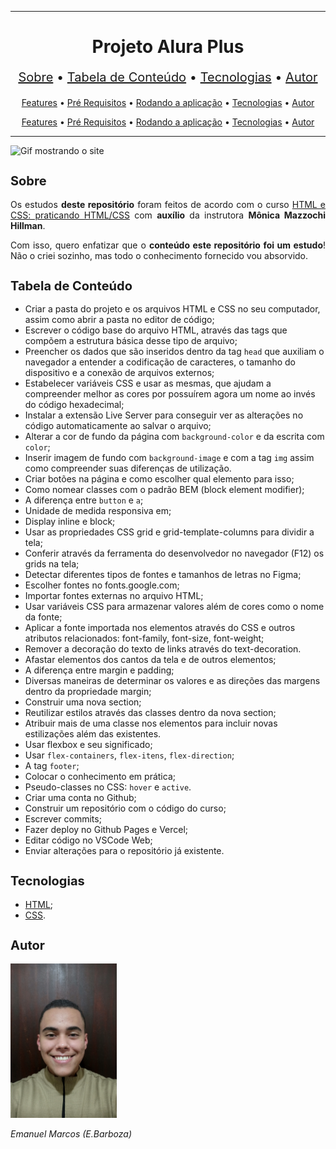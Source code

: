 <hr>

<main>
    <h1 align="center">Projeto Alura Plus</h1>
    <p style="font-size: 1.25rem; text-align: center;">
        <a href="#sobre">Sobre</a> •
        <a href="#tabela-de-conteudo">Tabela de Conteúdo</a> •
        <a href="#tecnologias">Tecnologias</a> •
        <a href="#autor">Autor</a>
    </p>
    <p align="center">
     <a href="#features">Features</a> •
     <a href="#pré-requisitos">Pré Requisitos</a> •
     <a href="#rodando-o-mobile">Rodando a aplicação</a> •
     <a href="#tecnologias">Tecnologias</a> •
     <a href="#autor">Autor</a>
    </p>
</main>

<p align="center">
 <a href="#features">Features</a> •
 <a href="#pré-requisitos">Pré Requisitos</a> •
 <a href="#rodando-o-mobile">Rodando a aplicação</a> •
 <a href="#tecnologias">Tecnologias</a> •
 <a href="#autor">Autor</a>
</p>

<hr>

<img src="Alura-Plus.gif" title="Gif mostrando o site">

<section id="sobre">
    <h2 style="font-size: 1.25rem;">Sobre</h2>
    <p style="text-align: justify;">Os estudos <b>deste repositório</b> foram feitos de acordo com o curso <a href="https://cursos.alura.com.br/course/html-css-praticando-html-css">HTML e CSS: praticando HTML/CSS</a> com <b>auxílio</b> da instrutora <b>Mônica Mazzochi Hillman</b>.</p>
    <p style="text-align: justify;">Com isso, quero enfatizar que o <b>conteúdo este repositório foi um estudo</b>! Não o criei sozinho, mas todo o conhecimento fornecido vou absorvido.</p>
</section>

<section id="tabela-de-conteudo">
    <h2 style="font-size: 1.25rem;">Tabela de Conteúdo</h2>
    <ul>
        <li>Criar a pasta do projeto e os arquivos HTML e CSS no seu computador, assim como abrir a pasta no editor de código;</li>
        <li>Escrever o código base do arquivo HTML, através das tags que compõem a estrutura básica desse tipo de arquivo;</li>
        <li>Preencher os dados que são inseridos dentro da tag <code>head</code> que auxiliam o navegador a entender a codificação de caracteres, o tamanho do dispositivo e a conexão de arquivos externos;</li>
        <li>Estabelecer variáveis CSS e usar as mesmas, que ajudam a compreender melhor as cores por possuírem agora um nome ao invés do código hexadecimal;</li>
        <li>Instalar a extensão Live Server para conseguir ver as alterações no código automaticamente ao salvar o arquivo;</li>
        <li>Alterar a cor de fundo da página com <code>background-color</code> e da escrita com <code>color</code>;</li>
        <li>Inserir imagem de fundo com <code>background-image</code> e com a tag <code>img</code> assim como compreender suas diferenças de utilização.</li>
        <li>Criar botões na página e como escolher qual elemento para isso;</li>
        <li>Como nomear classes com o padrão BEM (block element modifier);</li>
        <li>A diferença entre <code>button</code> e <code>a</code>;</li>
        <li>Unidade de medida responsiva em;</li>
        <li>Display inline e block;</li>
        <li>Usar as propriedades CSS grid e grid-template-columns para dividir a tela;</li>
        <li>Conferir através da ferramenta do desenvolvedor no navegador (F12) os grids na tela;</li>
        <li>Detectar diferentes tipos de fontes e tamanhos de letras no Figma;</li>
        <li>Escolher fontes no fonts.google.com;</li>
        <li>Importar fontes externas no arquivo HTML;</li>
        <li>Usar variáveis CSS para armazenar valores além de cores como o nome da fonte;</li>
        <li>Aplicar a fonte importada nos elementos através do CSS e outros atributos relacionados: font-family, font-size, font-weight;</li>
        <li>Remover a decoração do texto de links através do text-decoration.</li>
        <li>Afastar elementos dos cantos da tela e de outros elementos;</li>
        <li>A diferença entre margin e padding;</li>
        <li>Diversas maneiras de determinar os valores e as direções das margens dentro da propriedade margin;</li>
        <li>Construir uma nova section;</li>
        <li>Reutilizar estilos através das classes dentro da nova section;</li>
        <li>Atribuir mais de uma classe nos elementos para incluir novas estilizações além das existentes.</li>
        <li>Usar flexbox e seu significado;</li>
        <li>Usar <code>flex-containers</code>, <code>flex-itens</code>, <code>flex-direction</code>;</li>
        <li>A tag <code>footer</code>;</li>
        <li>Colocar o conhecimento em prática;</li>
        <li>Pseudo-classes no CSS: <code>hover</code> e <code>active</code>.</li>
        <li>Criar uma conta no Github;</li>
        <li>Construir um repositório com o código do curso;</li>
        <li>Escrever commits;</li>
        <li>Fazer deploy no Github Pages e Vercel;</li>
        <li>Editar código no VSCode Web;</li>
        <li>Enviar alterações para o repositório já existente.</li>
    </ul>
</section>

<section id="tecnologias">
    <h2 style="font-size: 1.25rem;">Tecnologias</h2>
    <ul>
        <li><a href="https://developer.mozilla.org/pt-BR/docs/Web/HTML">HTML</a>;</li>
        <li><a href="https://developer.mozilla.org/pt-BR/docs/Web/CSS">CSS</a>.</li>
    </ul>
</section>

<section id="autor">
    <h2 style="font-size: 1.25rem;">Autor</h2>
    <img src="foto.jpg" width="170">
    <p style="text-align: justify;"><i>Emanuel Marcos (E.Barboza)<i></p>
</section>
